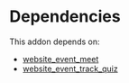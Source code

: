 # Dependencies

This addon depends on:

- [website_event_meet](https://github.com/bringout/oca-ocb-website)
- [website_event_track_quiz](https://github.com/bringout/oca-ocb-website)
